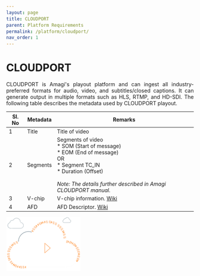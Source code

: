 ```yaml
---
layout: page
title: CLOUDPORT
parent: Platform Requirements
permalink: /platform/cloudport/
nav_order: 1
---
```


# CLOUDPORT

<p align="justify">
CLOUDPORT is Amagi's playout platform and can ingest all industry-preferred formats for audio, video, and subtitles/closed captions. It can generate output in multiple formats such as HLS, RTMP, and HD-SDI. The following table describes the metadata used by CLOUDPORT playout.
</p>

| Sl. No| Metadata | Remarks |
|----|-----|-----|
| 1 | Title | Title of video |
| 2 | Segments | Segments of video <br> * SOM (Start of message) <br> * EOM (End of message) <br> OR <br> * Segment TC_IN <br> * Duration (Offset) <br> <br> *Note: The details further described in Amagi CLOUDPORT manual.* |
| 3 | V-chip | V-chip information. [Wiki](https://en.wikipedia.org/wiki/V-chip) |
| 4 | AFD | AFD Descriptor. [Wiki](https://en.wikipedia.org/wiki/Active_Format_Description) |


![Amagi CLOUDPORT](/platform/amagi-cloudport.png)
